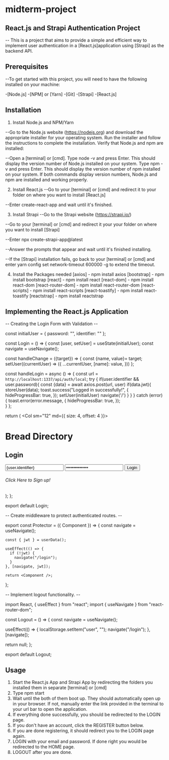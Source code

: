 # midterm-project
## React.js and Strapi Authentication Project

-- This is a project that aims to provide a simple and efficient way to implement user authentication in a [React.js]application using [Strapi] as the backend API.

## Prerequisites

--To get started with this project, you will need to have the following installed on your machine:

-[Node.js]
-[NPM] or [Yarn]
-[Git]
-[Strapi]
-[React.js]

## Installation

1. Install Node.js and NPM/Yarn

--Go to the Node.js website (https://nodejs.org) and download the appropriate installer for your operating system.
Run the installer and follow the instructions to complete the installation.
Verify that Node.js and npm are installed:

--Open a [terminal] or [cmd].
Type node -v and press Enter. This should display the version number of Node.js installed on your system.
Type npm -v and press Enter. This should display the version number of npm installed on your system.
If both commands display version numbers, Node.js and npm are installed and working properly.

2. Install React.js
--Go to your [terminal] or [cmd] and redirect it to your folder on where you want to install [React.js]

--Enter create-react-app <project-name-here> and wait until it's finished.

3. Install Strapi
--Go to the Strapi website (https://strapi.io/)

--Go to your [terminal] or [cmd] and redirect it your your folder on where you want to install [Strapi]

--Enter npx create-strapi-app@latest <project-name-here>

--Answer the prompts that appear and wait until it's finished installing.

--If the [Strapi] installation fails, go back to your [terminal] or [cmd] and enter yarn config set network-timeout 600000 -g
to extend the timeout.

4. Install the Packages needed
[axios] - npm install axios
[bootstrap] - npm install bootstrap
[react] - npm install react
[react-dom] - npm install react-dom
[react-router-dom] - npm install react-router-dom
[react-scripts] - npm install react-scripts
[react-toastify] - npm install react-toastify
[reactstrap] - npm install reactstrap

## Implementing the React.js Application
-- Creating the Login Form with Validation --

const initialUser = { password: "", identifier: "" };

const Login = () => {
  const [user, setUser] = useState(initialUser);
  const navigate = useNavigate();

  const handleChange = ({target}) => {
    const {name, value}= target;
    setUser((currentUser) => ({
        ...currentUser,
        [name]: value,
    }))
  };

  const handleLogin =  async () => {
    const url = `http://localhost:1337/api/auth/local`;
    try {
        if(user.identifier && user.password){
            const {data} = await axios.post(url, user)
            if(data.jwt){
                storeUser(data);
                toast.success("Logged in successfully!", {
                    hideProgressBar: true,
                });
                setUser(initialUser)
                navigate('/')
            }
        }
    } catch (error) {
        toast.error(error.message, {
            hideProgressBar: true,
        });  
    }
  };

  return (
    <Row className="login">
      <Col sm="12" md={{ size: 4, offset: 4 }}>
        <div>
          <h1>Bread Directory</h1>
          <h2>Login</h2>
          <FormGroup>
            <Input
              type="email"
              name="identifier"
              value={user.identifier}
              onChange={handleChange}
              placeholder="Enter your email"
            />
          </FormGroup>
          <FormGroup>
            <Input
              type="password"
              name="password"
              value={user.password}
              onChange={handleChange}
              placeholder="Enter password"
            />
          </FormGroup>
          <Button color="primary" onClick={handleLogin}>
            Login
          </Button>
          <h6>
            Click <Link to='/registration'>Here</Link> to Sign up!
          </h6>
        </div>
      </Col>
    </Row>
  );
};

export default Login;

-- Create middleware to protect authenticated routes. --

export const Protector = ({ Component }) => {
    const navigate = useNavigate();
  
    const { jwt } = userData();
  
    useEffect(() => {
      if (!jwt) {
        navigate("/login");
      }
    }, [navigate, jwt]);
  
    return <Component />;
  };

-- Implement logout functionality. --

import React, { useEffect } from "react";
import { useNavigate } from "react-router-dom";

const Logout = () => {
  const navigate = useNavigate();

  useEffect(() => {
    localStorage.setItem("user", "");
    navigate("/login");
  }, [navigate]);

  return null;
};

export default Logout;

## Usage

1. Start the React.js App and Strapi App by redirecting the folders you installed them in separate [terminal] or [cmd]
2. Type npm start 
3. Wait until the both of them boot up. They should automatically open up in your browser. If not, manually enter the link provided in
the terminal to your url bar to open the application.
4. If everything done successfully, you should be redirected to the LOGIN page.
5. If you don't have an account, click the REGISTER button below.
6. If you are done registering, it should redirect you to the LOGIN page again.
7. LOGIN with your email and password. If done right you would be redirected to the HOME page.
8. LOGOUT after you are done.



